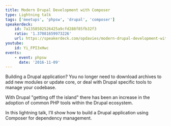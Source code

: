 ```yaml
---
title: Modern Drupal Development with Composer
type: Lightning talk
tags: ['meetups', 'phpsw', 'drupal', 'composer']
speakerdeck:
    id: 7a1358502526425a9cfd288f85fb32f3
    ratio: '1.37081659973226'
    url: https://speakerdeck.com/opdavies/modern-drupal-development-with-composer
youtube:
    id: Yi_FPI3xHwc
events:
    - event: phpsw
      date: '2016-11-09'
---
```

Building a Drupal application? You no longer need to download archives to add new modules or update core, or deal with Drupal specific tools to manage your codebase.

With Drupal "getting off the island" there has been an increase in the adoption of common PHP tools within the Drupal ecosystem.

In this lightning talk, I’ll show how to build a Drupal application using Composer for dependency management.
